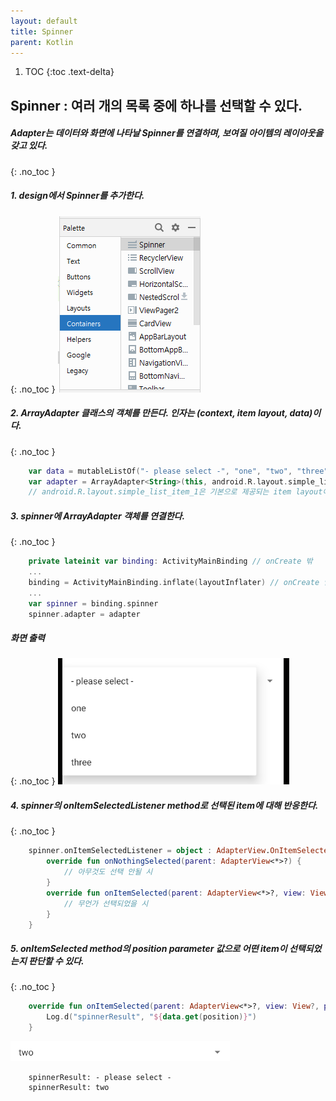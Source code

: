 ```yaml
---
layout: default
title: Spinner
parent: Kotlin
---
```


1. TOC
{:toc .text-delta} 

## Spinner : 여러 개의 목록 중에 하나를 선택할 수 있다.
##### Adapter는 데이터와 화면에 나타날 Spinner를 연결하며, 보여질 아이템의 레이아웃을 갖고 있다.
{: .no_toc }
<br/>

##### 1. design에서 Spinner를 추가한다.
{: .no_toc }
![sync](./assets/images/spinner/spinner-locate.png)

##### 2. ArrayAdapter 클래스의 객체를 만든다. 인자는 (context, item layout, data)이다.
{: .no_toc }
```kotlin
    var data = mutableListOf("- please select -", "one", "two", "three")
    var adapter = ArrayAdapter<String>(this, android.R.layout.simple_list_item_1, data)
    // android.R.layout.simple_list_item_1은 기본으로 제공되는 item layout이다. 
```
##### 3. spinner에 ArrayAdapter 객체를 연결한다. 
{: .no_toc }
```kotlin
    private lateinit var binding: ActivityMainBinding // onCreate 밖
    ...
    binding = ActivityMainBinding.inflate(layoutInflater) // onCreate 안
    ...
    var spinner = binding.spinner
    spinner.adapter = adapter
```
##### 화면 출력
{: .no_toc }
![sync](./assets/images/spinner/spinner-result1.png)
##### 4. spinner의 onItemSelectedListener method로 선택된 item에 대해 반응한다.
{: .no_toc }
```kotlin
    spinner.onItemSelectedListener = object : AdapterView.OnItemSelectedListener{
        override fun onNothingSelected(parent: AdapterView<*>?) {
            // 아무것도 선택 안될 시
        }
        override fun onItemSelected(parent: AdapterView<*>?, view: View?, position: Int, id: Long){
            // 무언가 선택되었을 시
        }
    }
```
##### 5. onItemSelected method의 position parameter 값으로 어떤 item이 선택되었는지 판단할 수 있다.
{: .no_toc }
```kotlin
    override fun onItemSelected(parent: AdapterView<*>?, view: View?, position: Int, id: Long){
        Log.d("spinnerResult", "${data.get(position)}")
    }
```
![sync](./assets/images/spinner/spinner-result2.png)
```
    spinnerResult: - please select -
    spinnerResult: two
```

